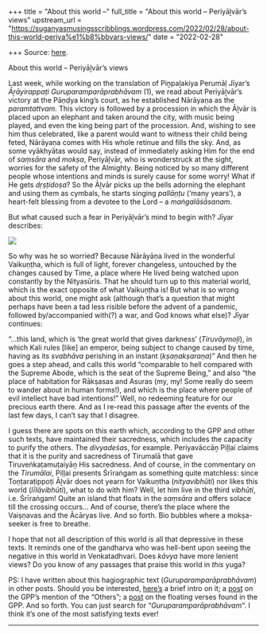 +++
title = "About this world –"
full_title = "About this world – Periyāḻvār’s views"
upstream_url = "https://suganyasmusingsscribblings.wordpress.com/2022/02/28/about-this-world-periya%e1%b8%bbvars-views/"
date = "2022-02-28"

+++
Source: [here](https://suganyasmusingsscribblings.wordpress.com/2022/02/28/about-this-world-periya%e1%b8%bbvars-views/).

About this world – Periyāḻvār’s views

Last week, while working on the translation of Piṉpaḻakiya Perumāḷ Jīyar’s *Āṟāyirappaṭi Guruparamparāprabhāvam* (1), we read about Periyāḻvār’s victory at the Pāṇḍya king’s court, as he established Nārāyaṇa as the *paramtattvam.* This victory is followed by a procession in which the Āḻvār is placed upon an elephant and taken around the city, with music being played, and even the king being part of the procession. And, wishing to see him thus celebrated, like a parent would want to witness their child being feted, Nārāyaṇa comes with His whole retinue and fills the sky. And, as some vyākhyātas would say, instead of immediately asking Him for the end of *saṃsāra* and *mokṣa*, Periyāḻvār, who is wonderstruck at the sight, worries for the safety of the Almighty. Being noticed by so many different people whose intentions and minds is surely cause for some worry! What if He gets *dṛṣṭidoṣa*? So the Āḻvār picks up the bells adorning the elephant and using them as cymbals, he starts singing *pallāṇṭu* (‘many years’), a heart-felt blessing from a devotee to the Lord – a *maṅgalāśāsanam*.

But what caused such a fear in Periyāḻvār’s mind to begin with? Jīyar describes:

![](https://suganyasmusingsscribblings.files.wordpress.com/2022/02/screenshot-2022-02-28-at-8.02.40-am.png)

So why was he so worried? Because Nārāyāṇa lived in the wonderful Vaikuṇṭha, which is full of light, forever changeless, untouched by the changes caused by Time, a place where He lived being watched upon constantly by the Nityasūris. That he should turn up to this material world, which is the exact opposite of what Vaikuṇṭha is! But what is so wrong about this world, one might ask (although that’s a question that might perhaps have been a tad less risible before the advent of a pandemic, followed by/accompanied with(?) a war, and God knows what else)? Jīyar continues:

“…this land, which is ‘the great world that gives darkness’ (*Tiruvāymoḻi*), in which Kali rules \[like\] an emperor, being subject to change caused by time, having as its *svabhāva* perishing in an instant (*kṣaṇakṣaraṇa*)” And then he goes a step ahead, and calls this world “comparable to hell compared with the Supreme Abode, which is the seat of the Supreme Being,” and also “the place of habitation for Rākṣasas and Asuras (my, my! Some really do seem to wander about in human forms!), and which is the place where people of evil intellect have bad intentions!” Well, no redeeming feature for our precious earth there. And as I re-read this passage after the events of the last few days, I can’t say that I disagree.

I guess there are spots on this earth which, according to the GPP and other such texts, have maintained their sacredness, which includes the capacity to purify the others. The *divyadeśa*s, for example. Periyavāccāṉ Piḷḷai claims that it is the purity and sacredness of Tirumalā that gave Tiruveṅkaṭamuṭaiyāṉ His sacredness. And of course, in the commentary on the *Tirumālai*, Piḷḷai presents Śrīraṅgam as something quite matchless: since Toṇṭaraṭippoṭi Āḻvār does not yearn for Vaikuṇtha (*nityavibhūti*) nor likes this world (*līlāvibhūti*), what to do with him? Well, let him live in the third *vibhūti*, i.e. Śrīraṅgam! Quite an island that floats in the *saṃsāra* and offers solace till the crossing occurs… And of course, there’s the place where the Vaiṣṇavas and the Ācāryas live. And so forth. Bio bubbles where a mokṣa-seeker is free to breathe.

I hope that not all description of this world is all that depressive in these texts. It reminds one of the gandharva who was hell-bent upon seeing the negative in this world in Venkatadhvari. Does *kāvya* have more lenient views? Do you know of any passages that praise this world in *this* yuga?

PS: I have written about this hagiographic text (*Guruparamparāprabhāvam*) in other posts. Should you be interested, [here’s](https://suganyasmusingsscribblings.wordpress.com/2021/01/07/the-most-fun-srivai%e1%b9%a3%e1%b9%87ava-hagiographic-text/) a brief intro on it; a [post](https://suganyasmusingsscribblings.wordpress.com/2021/09/28/the-srivaisnava-hagiography-and-the-other/) on the GPP’s mention of the “Others”; a [post](https://suganyasmusingsscribblings.wordpress.com/2021/11/18/floating-verses-within-the-guruparamparaprabhavam/) on the floating verses found in the GPP. And so forth. You can just search for “*Guruparamparāprabhāvam*“. I think it’s one of the most satisfying texts ever!

------------------------------------------------------------------------
